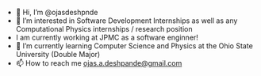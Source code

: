 - 👋 Hi, I’m @ojasdeshpnde
- 👀 I’m interested in Software Development Internships as well as any Computational Physics internships / research position
- I am currently working at JPMC as a software enginner!
- 🌱 I’m currently learning Computer Science and Physics at the Ohio State University (Double Major)
- 📫 How to reach me ojas.a.deshpande@gmail.com

<!---
ojasdeshpnde/ojasdeshpnde is a ✨ special ✨ repository because its `README.md` (this file) appears on your GitHub profile.
You can click the Preview link to take a look at your changes.
--->
